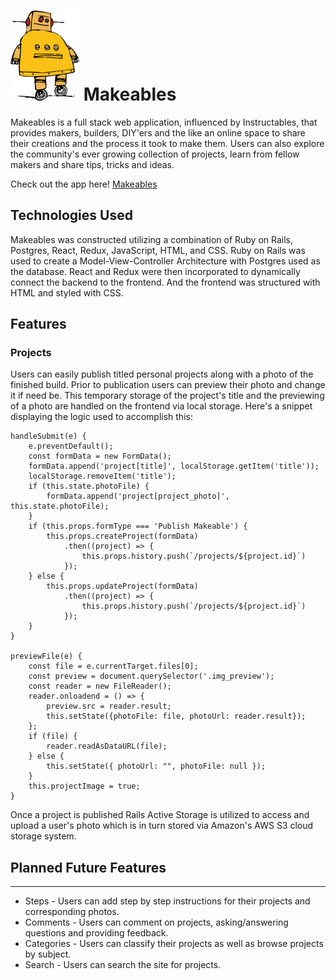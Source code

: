 # ![logo](app/assets/images/instructables-logo-v2.png) Makeables



Makeables is a full stack web application, influenced by Instructables, that provides makers, builders, DIY'ers and the like an online space to share their creations and the process it took to make them. Users can also explore the community's ever growing collection of projects, learn from fellow makers and share tips, tricks and ideas.

Check out the app here! [Makeables](https://makeables.herokuapp.com/#/)

## Technologies Used

Makeables was constructed utilizing a combination of Ruby on Rails, Postgres, React, Redux, JavaScript, HTML, and CSS. 
Ruby on Rails was used to create a Model-View-Controller Architecture with Postgres used as the database. React and Redux were then incorporated to dynamically connect the backend to the frontend. And the frontend was structured with HTML and styled with CSS. 

## Features

### Projects

Users can easily publish titled personal projects along with a photo of the finished build. Prior to publication users can preview their photo and change it if need be. This temporary storage of the project's title and the previewing of a photo are handled on the frontend via local storage. Here's a snippet displaying the logic used to accomplish this: 

    handleSubmit(e) {
        e.preventDefault();
        const formData = new FormData();
        formData.append('project[title]', localStorage.getItem('title'));
        localStorage.removeItem('title');
        if (this.state.photoFile) {
            formData.append('project[project_photo]', this.state.photoFile);
        }
        if (this.props.formType === 'Publish Makeable') {
            this.props.createProject(formData)
                .then((project) => {
                    this.props.history.push(`/projects/${project.id}`)
                });
        } else {
            this.props.updateProject(formData)
                .then((project) => {
                    this.props.history.push(`/projects/${project.id}`)
                });
        }
    }

    previewFile(e) {
        const file = e.currentTarget.files[0];
        const preview = document.querySelector('.img_preview');
        const reader = new FileReader();
        reader.onloadend = () => {
            preview.src = reader.result;
            this.setState({photoFile: file, photoUrl: reader.result});
        };
        if (file) {
            reader.readAsDataURL(file);
        } else {
            this.setState({ photoUrl: "", photoFile: null });
        }
        this.projectImage = true;
    }


Once a project is published Rails Active Storage is utilized to access and upload a user's photo which is in turn stored via Amazon's AWS S3 cloud storage system.

## Planned Future Features
---
* Steps - Users can add step by step instructions for their projects and corresponding photos.
* Comments - Users can comment on projects, asking/answering questions and providing feedback.
* Categories - Users can classify their projects as well as browse projects by subject. 
* Search - Users can search the site for projects. 






